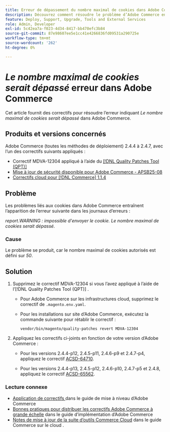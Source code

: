```yaml
---
title: Erreur de dépassement du nombre maximal de cookies dans Adobe Commerce
description: Découvrez comment résoudre le problème d’Adobe Commerce en raison duquel une erreur se produit indiquant que le nombre maximal de cookies serait dépassé.
feature: Deploy, Support, Upgrade, Tools and External Services
role: Admin, Developer
exl-id: 5c42ea7a-f023-4d34-8417-bb470efc3b84
source-git-commit: 87e98607ee5e1cc41e4266836fd09531a290725e
workflow-type: tm+mt
source-wordcount: '262'
ht-degree: 0%

---
```


# *Le nombre maximal de cookies serait dépassé* erreur dans Adobe Commerce

Cet article fournit des correctifs pour résoudre l’erreur indiquant *Le nombre maximal de cookies serait dépassé* dans Adobe Commerce.

## Produits et versions concernés

Adobe Commerce (toutes les méthodes de déploiement) 2.4.4 à 2.4.7, avec l’un des correctifs suivants appliqués :

* Correctif MDVA-12304 appliqué à l’aide du [[!DNL Quality Patches Tool (QPT)]](https://experienceleague.adobe.com/fr/docs/commerce-operations/tools/quality-patches-tool/release-notes)
* [Mise à jour de sécurité disponible pour Adobe Commerce - APSB25-08](https://experienceleague.adobe.com/fr/docs/experience-cloud-kcs/kbarticles/ka-27149)
* [Correctifs cloud pour [!DNL Commerce] 1.1.4](https://experienceleague.adobe.com/fr/docs/commerce-on-cloud/user-guide/release-notes/cloud-patches)

## Problème

Les problèmes liés aux cookies dans Adobe Commerce entraînent l’apparition de l’erreur suivante dans les journaux d’erreurs :

*report.WARNING : impossible d&#39;envoyer le cookie. Le nombre maximal de cookies serait dépassé.*

### Cause

Le problème se produit, car le nombre maximal de cookies autorisés est défini sur *50*.

## Solution

1. Supprimez le correctif MDVA-12304 si vous l’avez appliqué à l’aide de l’[!DNL Quality Patches Tool (QPT)] .

   * Pour Adobe Commerce sur les infrastructures cloud, supprimez le correctif de `.magento.env.yaml`.
   * Pour les installations sur site d’Adobe Commerce, exécutez la commande suivante pour rétablir le correctif :

     `vendor/bin/magento/quality-patches revert MDVA-12304`

1. Appliquez les correctifs ci-joints en fonction de votre version d’Adobe Commerce :

   * Pour les versions 2.4.4-p12, 2.4.5-p11, 2.4.6-p9 et 2.4.7-p4, appliquez le correctif [ACSD-64710](assets/acsd-64710_2.4.5-p11.patch.zip).

   * Pour les versions 2.4.4-p13, 2.4.5-p12, 2.4.6-p10, 2.4.7-p5 et 2.4.8, appliquez le correctif [ACSD-65562](assets/acsd-65562_2.4.5-p12.patch.zip).

### Lecture connexe

* [ Application de correctifs ](https://experienceleague.adobe.com/fr/docs/commerce-operations/upgrade-guide/patches/apply) dans le guide de mise à niveau d’Adobe Commerce
* [Bonnes pratiques pour distribuer les correctifs Adobe Commerce à grande échelle](https://experienceleague.adobe.com/fr/docs/commerce-operations/implementation-playbook/best-practices/maintenance/patching-at-scale) dans le guide d’implémentation d’Adobe Commerce
* [Notes de mise à jour de la suite d’outils Commerce Cloud](https://experienceleague.adobe.com/fr/docs/commerce-on-cloud/user-guide/release-notes/cloud-tools-suite) dans le guide Commerce sur le cloud .
